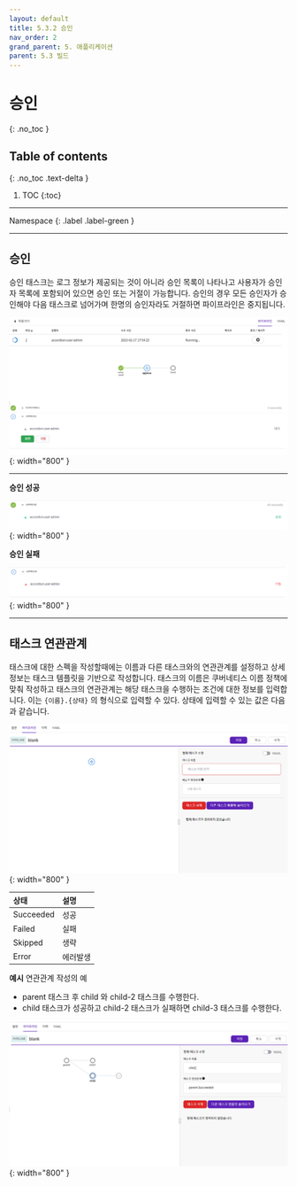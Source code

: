 ```yaml
---
layout: default
title: 5.3.2 승인
nav_order: 2
grand_parent: 5. 애플리케이션
parent: 5.3 빌드
---
```


# 승인
{: .no_toc }

## Table of contents
{: .no_toc .text-delta }

1. TOC
{:toc}

---

<div class="code-example" markdown="1">
Namespace
{: .label .label-green }
</div>


---

## 승인

승인 태스크는 로그 정보가 제공되는 것이 아니라 승인 목록이 나타나고 사용자가 승인자 목록에 포함되어 있으면 승인 또는 거절이 가능합니다.
승인의 경우 모든 승인자가 승인해야 다음 태스크로 넘어가며 한명의 승인자라도 거절하면 파이프라인은 중지됩니다.

![build-approval.png](/assets/images/application/pipeline/build-approval.png){: width="800" }

---

**승인 성공**

![build-approval-allow.png](/assets/images/application/pipeline/build-approval-allow.png){: width="800" }


**승인 실패**

![build-approval-deny.png](/assets/images/application/pipeline/build-approval-deny.png){: width="800" }


---


## 태스크 연관관계

태스크에 대한 스펙을 작성할때에는 이름과 다른 태스크와의 연관관계를 설정하고 상세정보는 태스크 템플릿을 기반으로 작성합니다.
태스크의 이름은 쿠버네티스 이름 정책에 맞춰 작성하고 태스크의 연관관계는 해당 태스크을 수행하는 조건에 대한 정보를 입력합니다.
이는 `{이름}.{상태}` 의 형식으로 입력할 수 있다. 상태에 입력할 수 있는 값은 다음과 같습니다.


![build-create-task.png](/assets/images/application/pipeline/build-create-task.png){: width="800" }


| 상태        |  설명  |
|:------------|:-------|
| Succeeded | 성공 |
| Failed |  실패 |
| Skipped | 생략 | 
| Error | 에러발생 |


**예시**
연관관계 작성의 예

- parent 태스크 후 child 와 child-2 태스크를 수행한다.
- child 태스크가 성공하고 child-2 태스크가 실패하면 child-3 태스크를 수행한다.


![build-depends.png](/assets/images/application/pipeline/build-depends.png){: width="800" }

